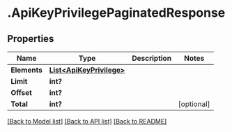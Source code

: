 # .ApiKeyPrivilegePaginatedResponse
## Properties

Name | Type | Description | Notes
------------ | ------------- | ------------- | -------------
**Elements** | [**List&lt;ApiKeyPrivilege&gt;**](ApiKeyPrivilege.md) |  | 
**Limit** | **int?** |  | 
**Offset** | **int?** |  | 
**Total** | **int?** |  | [optional] 

[[Back to Model list]](../README.md#documentation-for-models) [[Back to API list]](../README.md#documentation-for-api-endpoints) [[Back to README]](../README.md)


